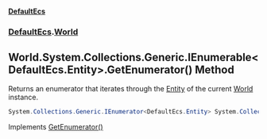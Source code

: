 #### [DefaultEcs](DefaultEcs.md 'DefaultEcs')
### [DefaultEcs](DefaultEcs.md#DefaultEcs 'DefaultEcs').[World](World.md 'DefaultEcs.World')
## World.System.Collections.Generic.IEnumerable&lt;DefaultEcs.Entity&gt;.GetEnumerator() Method
Returns an enumerator that iterates through the [Entity](Entity.md 'DefaultEcs.Entity') of the current [World](World.md 'DefaultEcs.World') instance.  
```csharp
System.Collections.Generic.IEnumerator<DefaultEcs.Entity> System.Collections.Generic.IEnumerable<DefaultEcs.Entity>.GetEnumerator();
```

Implements [GetEnumerator()](https://docs.microsoft.com/en-us/dotnet/api/System.Collections.Generic.IEnumerable-1.GetEnumerator 'System.Collections.Generic.IEnumerable`1.GetEnumerator')  
